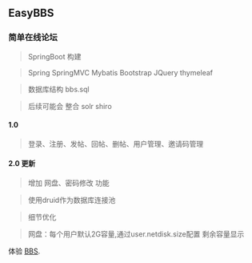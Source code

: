## EasyBBS
### 简单在线论坛
> SpringBoot 构建

> Spring SpringMVC Mybatis Bootstrap JQuery thymeleaf 


> 数据库结构 bbs.sql

> 后续可能会 整合 solr shiro

#### 1.0

>登录、注册、发帖、回帖、删帖、用户管理、邀请码管理

#### 2.0 更新

> 增加 网盘、密码修改 功能 

> 使用druid作为数据库连接池

> 细节优化

> 网盘：每个用户默认2G容量,通过user.netdisk.size配置 剩余容量显示

体验 [BBS](http://134.175.116.44/ "BBS"). 
